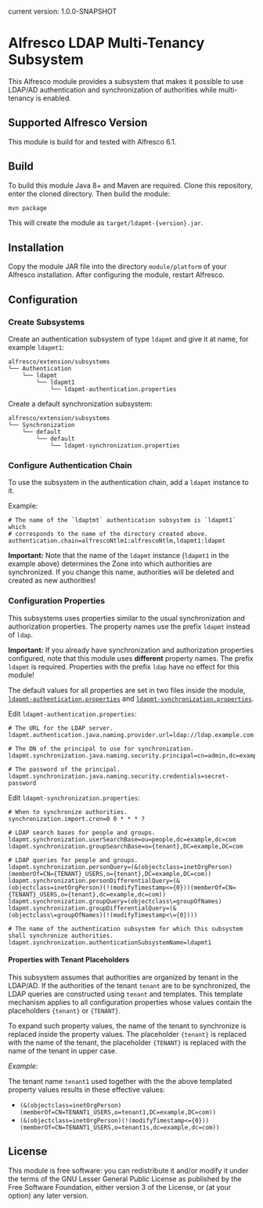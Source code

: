 current version: 1.0.0-SNAPSHOT

# Alfresco LDAP Multi-Tenancy Subsystem

This Alfresco module provides a subsystem that makes it possible to use LDAP/AD
authentication and synchronization of authorities while multi-tenancy is
enabled.

## Supported Alfresco Version

This module is build for and tested with Alfresco 6.1.

## Build

To build this module Java 8+ and Maven are required. Clone this repository,
enter the cloned directory. Then build the module:

```bash
mvn package
```

This will create the module as `target/ldapmt-{version}.jar`.

## Installation

Copy the module JAR file into the directory `module/platform` of your Alfresco
installation. After configuring the module, restart Alfresco.

## Configuration

### Create Subsystems

Create an authentication subsystem of type `ldapmt` and give it at name, for
example `ldapmt1`:

```
alfresco/extension/subsystems
└── Authentication
    └── ldapmt
        └── ldapmt1
            └── ldapmt-authentication.properties
```

Create a default synchronization subsystem:

```
alfresco/extension/subsystems
└── Synchronization
    └── default
        └── default
            └── ldapmt-synchronization.properties
```

### Configure Authentication Chain

To use the subsystem in the authentication chain, add a `ldapmt` instance to it.

Example:

```properties
# The name of the `ldaptmt` authentication subsystem is `ldapmt1` which
# corresponds to the name of the directory created above.
authentication.chain=alfrescoNtlm1:alfrescoNtlm,ldapmt1:ldapmt
```

**Important:** Note that the name of the `ldapmt` instance (`ldapmt1` in the
example above) determines the Zone into which authorities are synchronized. If
you change this name, authorities will be deleted and created as new
authorities!

### Configuration Properties

This subsystems uses properties similar to the usual synchronization and
authorization properties. The property names use the prefix `ldapmt` instead of
`ldap`.

**Important:** If you already have synchronization and authorization properties
configured, note that this module uses **different** property names. The prefix
`ldapmt` is required. Properties with the prefix `ldap` have no effect for this
module!

The default values for all properties are set in two files inside the module,
[`ldapmt-authentication.properties`](src/main/resources/alfresco/subsystems/Authentication/ldapmt/ldapmt-authentication.properties)
and [`ldapmt-synchronization.properties`](src/main/resources/alfresco/subsystems/Synchronization/default/ldapmt-synchronization.properties).

Edit `ldapmt-authentication.properties`:

```properties
# The URL for the LDAP server.
ldapmt.authentication.java.naming.provider.url=ldap://ldap.example.com:389

# The DN of the principal to use for synchronization.
ldapmt.synchronization.java.naming.security.principal=cn=admin,dc=example,dc=com

# The password of the principal.
ldapmt.synchronization.java.naming.security.credentials=secret-password
```

Edit `ldapmt-synchronization.properties`:

```properties
# When to synchronize authorities.
synchronization.import.cron=0 0 * * * ?

# LDAP search bases for people and groups.
ldapmt.synchronization.userSearchBase=ou=people,dc=example,dc=com
ldapmt.synchronization.groupSearchBase=o={tenant},DC=example,DC=com

# LDAP queries for people and groups.
ldapmt.synchronization.personQuery=(&(objectclass=inetOrgPerson)(memberOf=CN={TENANT}_USERS,o={tenant},DC=example,DC=com))
ldapmt.synchronization.personDifferentialQuery=(&(objectclass=inetOrgPerson)(!(modifyTimestamp<={0}))(memberOf=CN={TENANT}_USERS,o={tenant},dc=example,dc=com))
ldapmt.synchronization.groupQuery=(objectclass\=groupOfNames)
ldapmt.synchronization.groupDifferentialQuery=(&(objectclass\=groupOfNames)(!(modifyTimestamp<\={0})))

# The name of the authentication subsystem for which this subsystem shall synchronize authorities.
ldapmt.synchronization.authenticationSubsystemName=ldapmt1
```

#### Properties with Tenant Placeholders

This subsystem assumes that authorities are organized by tenant in the LDAP/AD.
If the authorities of the tenant `tenant` are to be synchronized, the LDAP
queries are constructed using `tenant` and templates. This template mechanism
applies to all configuration properties whose values contain the placeholders
`{tenant}` or `{TENANT}`.

To expand such property values, the name of the tenant to synchronize is
replaced inside the property values. The placeholder `{tenant}` is replaced
with the name of the tenant, the placeholder `{TENANT}` is replaced with the
name of the tenant in upper case.

*Example:*

The tenant name `tenant1` used together with the the above templated property
values results in these effective values:

* `(&(objectclass=inetOrgPerson)(memberOf=CN=TENANT1_USERS,o=tenant1,DC=example,DC=com))`
* `(&(objectclass=inetOrgPerson)(!(modifyTimestamp<={0}))(memberOf=CN=TENANT1_USERS,o=tenant1s,dc=example,dc=com))`

## License

This module is free software: you can redistribute it and/or modify it under
the terms of the GNU Lesser General Public License as published by the Free
Software Foundation, either version 3 of the License, or (at your option) any
later version.
